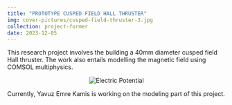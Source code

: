 ```yaml
---
title: "PROTOTYPE CUSPED FIELD HALL THRUSTER"
img: cover-pictures/cusped-field-thruster-3.jpg
collection: project-former
date: 2023-12-05
---
```

This research project involves the building a 40mm diameter cusped field Hall thruster. The work also entails modelling the magnetic field using COMSOL multiphysics.

<center>
<img src="/images/projects-former/cusped-field-cathode.png" alt="Electric Potential" style="width=95.0%;"/>
</center>

Currently, Yavuz Emre Kamis is working on the modeling part of this project.